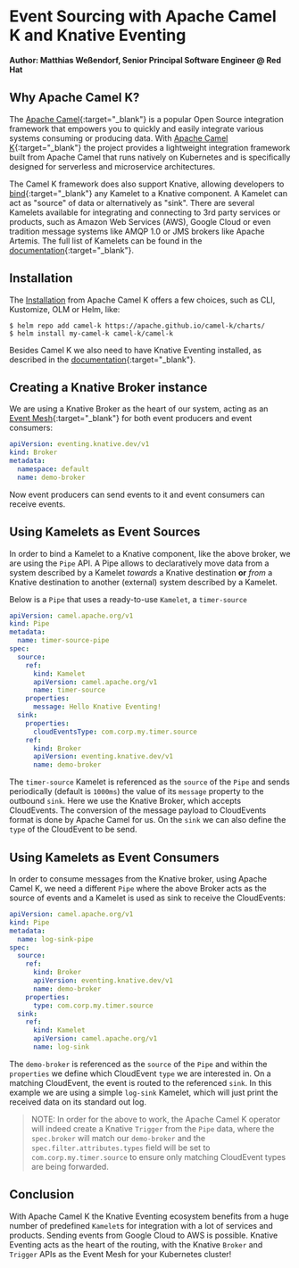 # Event Sourcing with Apache Camel K and Knative Eventing

**Author: Matthias Weßendorf, Senior Principal Software Engineer @ Red Hat**

## Why Apache Camel K?

The [Apache Camel](https://camel.apache.org/){:target="_blank"} is a popular Open Source integration framework that empowers you to quickly and easily integrate various systems consuming or producing data. With [Apache Camel K](https://camel.apache.org/camel-k/latest){:target="_blank"} the project provides a lightweight integration framework built from Apache Camel that runs natively on Kubernetes and is specifically designed for serverless and microservice architectures.

The Camel K framework does also support Knative, allowing developers to [bind](https://camel.apache.org/camel-k/latest/kamelets/kamelets-user.html#kamelets-usage-binding){:target="_blank"} any Kamelet to a Knative component. A Kamelet can act as "source" of data or alternatively as "sink". There are several Kamelets available for integrating and connecting to 3rd party services or products, such as Amazon Web Services (AWS), Google Cloud or even tradition message systems like AMQP 1.0 or JMS brokers like Apache Artemis. The full list of Kamelets can be found in the [documentation](https://camel.apache.org/camel-kamelets/latest/index.html){:target="_blank"}.

## Installation

The [Installation](https://camel.apache.org/camel-k/next/installation/installation.html) from Apache Camel K offers a few choices, such as CLI, Kustomize, OLM or Helm, like:

```
$ helm repo add camel-k https://apache.github.io/camel-k/charts/
$ helm install my-camel-k camel-k/camel-k
```

Besides Camel K we also need to have Knative Eventing installed, as described in the [documentation](https://knative.dev/docs/install/yaml-install/eventing/install-eventing-with-yaml/){:target="_blank"}.

## Creating a Knative Broker instance

We are using a Knative Broker as the heart of our system, acting as an [Event Mesh](https://knative.dev/docs/eventing/event-mesh/){:target="_blank"} for both event producers and event consumers:

```yaml
apiVersion: eventing.knative.dev/v1
kind: Broker
metadata:
  namespace: default
  name: demo-broker
```

Now event producers can send events to it and event consumers can receive events.

## Using Kamelets as Event Sources

In order to bind a Kamelet to a Knative component, like the above broker, we are using the `Pipe` API. A Pipe allows to declaratively move data from a system described by a Kamelet _towards_ a Knative destination **or** _from_ a Knative destination to another (external) system described by a Kamelet.

Below is a `Pipe` that uses a ready-to-use `Kamelet`, a `timer-source`

```yaml
apiVersion: camel.apache.org/v1
kind: Pipe
metadata:
  name: timer-source-pipe
spec:
  source:
    ref:
      kind: Kamelet
      apiVersion: camel.apache.org/v1
      name: timer-source
    properties:
      message: Hello Knative Eventing!
  sink:
    properties:
      cloudEventsType: com.corp.my.timer.source
    ref:
      kind: Broker
      apiVersion: eventing.knative.dev/v1
      name: demo-broker
```

The `timer-source` Kamelet is referenced as the `source` of the `Pipe` and sends periodically (default is `1000ms`) the value of its `message` property to the outbound `sink`. Here we use the Knative Broker, which accepts CloudEvents. The conversion of the message payload to CloudEvents format is done by Apache Camel for us. On the `sink` we can also define the `type` of the CloudEvent to be send.

## Using Kamelets as Event Consumers

In order to consume messages from the Knative broker, using Apache Camel K, we need a different `Pipe` where the above Broker acts as the source of events and a Kamelet is used as sink to receive the CloudEvents: 

```yaml
apiVersion: camel.apache.org/v1
kind: Pipe
metadata:
  name: log-sink-pipe
spec:
  source:
    ref:
      kind: Broker
      apiVersion: eventing.knative.dev/v1
      name: demo-broker
    properties:
      type: com.corp.my.timer.source
  sink:
    ref:
      kind: Kamelet
      apiVersion: camel.apache.org/v1
      name: log-sink
```

The `demo-broker` is referenced as the `source` of the `Pipe` and within the `properties` we define which CloudEvent `type` we are interested in. On a matching CloudEvent, the event is routed to the referenced `sink`. In this example we are using a simple `log-sink` Kamelet, which will just print the received data on its standard out log.

> NOTE: In order for the above to work, the Apache Camel K operator will indeed create a Knative `Trigger` from the `Pipe` data, where the `spec.broker` will match our `demo-broker` and the `spec.filter.attributes.types` field will be set to `com.corp.my.timer.source` to ensure only matching CloudEvent types are being forwarded.

## Conclusion

With Apache Camel K the Knative Eventing ecosystem benefits from a huge number of predefined `Kamelet`s for integration with a lot of services and products. Sending events from Google Cloud to AWS is possible. Knative Eventing acts as the heart of the routing, with the Knative `Broker` and `Trigger` APIs as the Event Mesh for your Kubernetes cluster!
